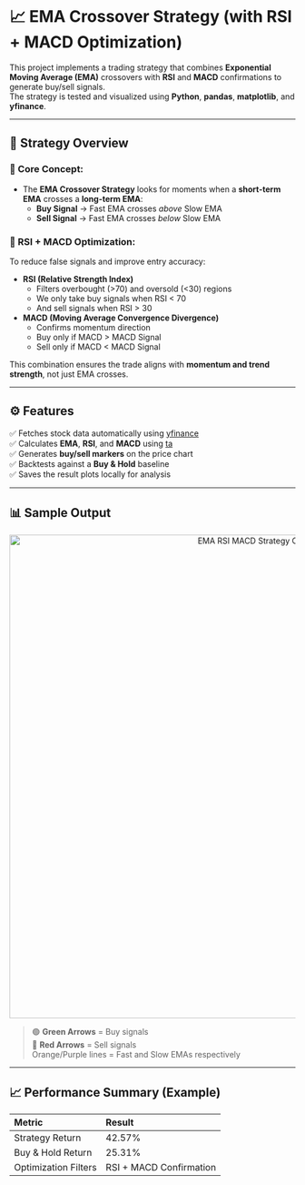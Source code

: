 # 📈 EMA Crossover Strategy (with RSI + MACD Optimization)

This project implements a trading strategy that combines **Exponential Moving Average (EMA)** crossovers with **RSI** and **MACD** confirmations to generate buy/sell signals.  
The strategy is tested and visualized using **Python**, **pandas**, **matplotlib**, and **yfinance**.

---

## 🧠 Strategy Overview

### 🔹 Core Concept:
- The **EMA Crossover Strategy** looks for moments when a **short-term EMA** crosses a **long-term EMA**:
  - **Buy Signal** → Fast EMA crosses *above* Slow EMA  
  - **Sell Signal** → Fast EMA crosses *below* Slow EMA

### 🔹 RSI + MACD Optimization:
To reduce false signals and improve entry accuracy:
- **RSI (Relative Strength Index)**  
  - Filters overbought (>70) and oversold (<30) regions  
  - We only take buy signals when RSI < 70  
  - And sell signals when RSI > 30  
- **MACD (Moving Average Convergence Divergence)**  
  - Confirms momentum direction  
  - Buy only if MACD > MACD Signal  
  - Sell only if MACD < MACD Signal  

This combination ensures the trade aligns with **momentum and trend strength**, not just EMA crosses.

---

## ⚙️ Features
✅ Fetches stock data automatically using [yfinance](https://pypi.org/project/yfinance/)  
✅ Calculates **EMA**, **RSI**, and **MACD** using [ta](https://technical-analysis-library-in-python.readthedocs.io/en/latest/)  
✅ Generates **buy/sell markers** on the price chart  
✅ Backtests against a **Buy & Hold** baseline  
✅ Saves the result plots locally for analysis  

---

## 📊 Sample Output

<p align="center">
  <img src="https://github.com/user-attachments/assets/dc2b2355-af63-413c-b20a-5b17fb22503b" alt="EMA RSI MACD Strategy Chart" width="850"/>
</p>

> 🟢 **Green Arrows** = Buy signals  
> 🔴 **Red Arrows** = Sell signals  
> Orange/Purple lines = Fast and Slow EMAs respectively  

---

## 📈 Performance Summary (Example)
| Metric | Result |
|:--------|:--------|
| Strategy Return | 42.57% |
| Buy & Hold Return | 25.31% |
| Optimization Filters | RSI + MACD Confirmation |
